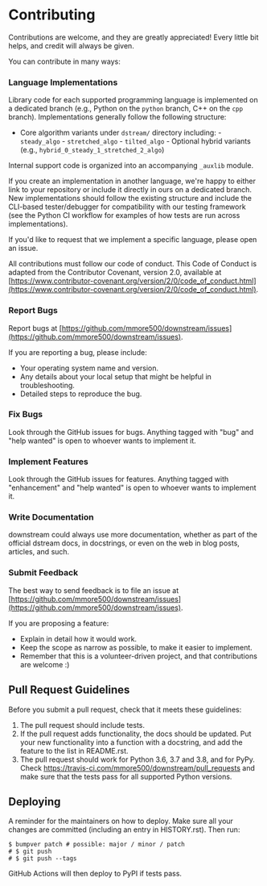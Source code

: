 # Contributing

Contributions are welcome, and they are greatly appreciated! Every little bit helps, and credit will always be given.

You can contribute in many ways:

### Language Implementations

Library code for each supported programming language is implemented on a dedicated branch (e.g., Python on the `python` branch, C++ on the `cpp` branch).
Implementations generally follow the following structure:

- Core algorithm variants under `dstream/` directory including:
      - `steady_algo`
      - `stretched_algo`
      - `tilted_algo`
      - Optional hybrid variants (e.g., `hybrid_0_steady_1_stretched_2_algo`)


Internal support code is organized into an accompanying `_auxlib` module.

If you create an implementation in another language, we're happy to either link to your repository or include it directly in ours on a dedicated branch. New implementations should follow the existing structure and include the CLI-based tester/debugger for compatibility with our testing framework (see the Python CI workflow for examples of how tests are run across implementations).

If you'd like to request that we implement a specific language, please open an issue.

All contributions must follow our code of conduct. This Code of Conduct is adapted from the Contributor Covenant, version 2.0, available at [https://www.contributor-covenant.org/version/2/0/code_of_conduct.html](https://www.contributor-covenant.org/version/2/0/code_of_conduct.html).

### Report Bugs

Report bugs at [https://github.com/mmore500/downstream/issues](https://github.com/mmore500/downstream/issues).

If you are reporting a bug, please include:

* Your operating system name and version.
* Any details about your local setup that might be helpful in troubleshooting.
* Detailed steps to reproduce the bug.

### Fix Bugs

Look through the GitHub issues for bugs. Anything tagged with "bug" and "help wanted" is open to whoever wants to implement it.

### Implement Features

Look through the GitHub issues for features. Anything tagged with "enhancement" and "help wanted" is open to whoever wants to implement it.

### Write Documentation

downstream could always use more documentation, whether as part of the official dstream docs, in docstrings, or even on the web in blog posts, articles, and such.

### Submit Feedback

The best way to send feedback is to file an issue at [https://github.com/mmore500/downstream/issues](https://github.com/mmore500/downstream/issues).

If you are proposing a feature:

* Explain in detail how it would work.
* Keep the scope as narrow as possible, to make it easier to implement.
* Remember that this is a volunteer-driven project, and that contributions are welcome :)

<!-- ## Get Started!

Ready to contribute? Here's how to set up `dstream` for local development.

1. Fork the `dstream` repo on GitHub.
2. Clone your fork locally:
   ```shell
   $ git clone git@github.com:your_name_here/downstream.git
   $ cd downstream
   ```
3. Install development requirements into a virtualenv (where `X` is your local major release of Python):
   ```shell
   $ python3.X -m venv env
   $ source env/bin/activate
   $ python3.X -m pip install -r requirements-dev/py3X/requirements-all.txt
   ```
4. Alternately, to install development requirements into your local Python environment:
   ```shell
   $ python3.X -m pip install -r requirements-dev/requirements-all.txt
   ```
5. Create a branch for local development:
   ```shell
   $ git checkout -b name-of-your-bugfix-or-feature
   ```
   Now you can make your changes locally.
6. When you're done making changes, check that your changes pass the tests:
   ```shell
   $ python3.X -m pytest
   ```
   To run some tests, you will need ffmpeg installed.
   The Linux way to do this is:
   ```shell
   $ sudo apt-get update
   $ sudo apt-get install ffmpeg
   ```
7. Commit your changes and push your branch to GitHub:
   ```shell
   $ git add .
   $ git commit -m "Your detailed description of your changes."
   $ git push origin name-of-your-bugfix-or-feature
   ```
8. Submit a pull request through the GitHub website. -->

## Pull Request Guidelines

Before you submit a pull request, check that it meets these guidelines:

1. The pull request should include tests.
2. If the pull request adds functionality, the docs should be updated. Put your new functionality into a function with a docstring, and add the feature to the list in README.rst.
3. The pull request should work for Python 3.6, 3.7 and 3.8, and for PyPy. Check https://travis-ci.com/mmore500/downstream/pull_requests and make sure that the tests pass for all supported Python versions.

<!-- ## Tips

To run a subset of tests:
```shell
$ pytest tests.test_hstrat
``` -->

## Deploying

A reminder for the maintainers on how to deploy.
Make sure all your changes are committed (including an entry in HISTORY.rst).
Then run:
```shell
$ bumpver patch # possible: major / minor / patch
# $ git push
# $ git push --tags
```

GitHub Actions will then deploy to PyPI if tests pass.